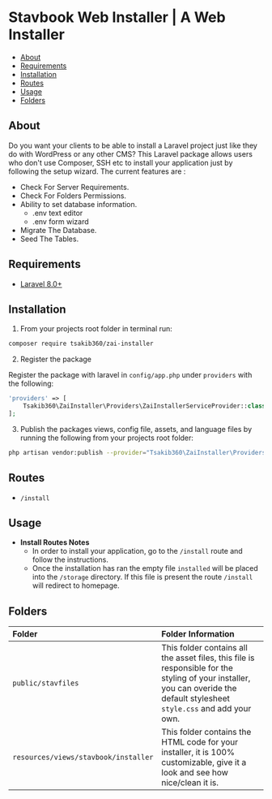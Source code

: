 # Stavbook Web Installer | A Web Installer

- [About](#about)
- [Requirements](#requirements)
- [Installation](#installation)
- [Routes](#routes)
- [Usage](#usage)
- [Folders](#folders)

## About

Do you want your clients to be able to install a Laravel project just like they do with WordPress or any other CMS?
This Laravel package allows users who don't use Composer, SSH etc to install your application just by following the setup wizard.
The current features are :

- Check For Server Requirements.
- Check For Folders Permissions.
- Ability to set database information.
	- .env text editor
	- .env form wizard
- Migrate The Database.
- Seed The Tables.

## Requirements

* [Laravel 8.0+](https://laravel.com/docs/installation)

## Installation

1. From your projects root folder in terminal run:

```bash
composer require tsakib360/zai-installer
```

2. Register the package

Register the package with laravel in `config/app.php` under `providers` with the following:

```php
'providers' => [
	Tsakib360\ZaiInstaller\Providers\ZaiInstallerServiceProvider::class,
];
```

3. Publish the packages views, config file, assets, and language files by running the following from your projects root folder:

```bash
php artisan vendor:publish --provider="Tsakib360\ZaiInstaller\Providers\ZaiInstallerServiceProvider"
```

## Routes

* `/install`

## Usage

* **Install Routes Notes**
	* In order to install your application, go to the `/install` route and follow the instructions.
	* Once the installation has ran the empty file `installed` will be placed into the `/storage` directory. If this file is present the route `/install` will redirect to homepage.

## Folders

| Folder                               |Folder Information|
|:-------------------------------------|:------------|
| `public/stavfiles`                   |This folder contains all the asset files, this file is responsible for the styling of your installer, you can overide the default stylesheet `style.css` and add your own.|
| `resources/views/stavbook/installer` |This folder contains the HTML code for your installer, it is 100% customizable, give it a look and see how nice/clean it is.|



